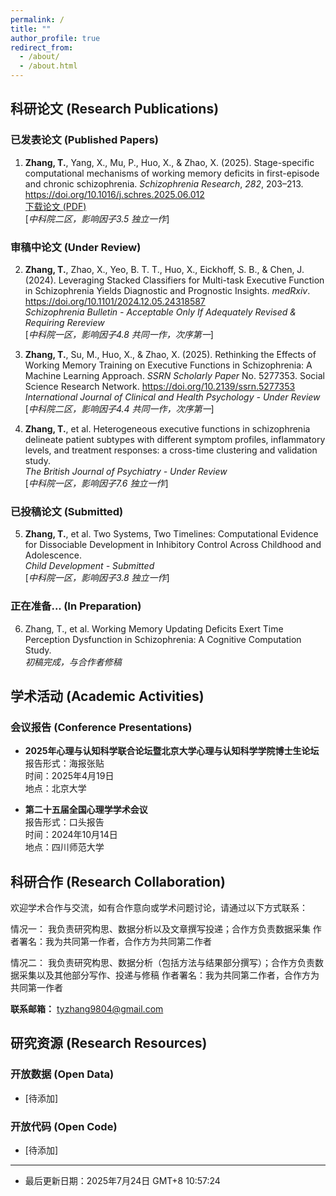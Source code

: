 ```yaml
---
permalink: /
title: ""
author_profile: true
redirect_from: 
  - /about/
  - /about.html
---
```


## 科研论文 (Research Publications)

### 已发表论文 (Published Papers)
1. **Zhang, T.**, Yang, X., Mu, P., Huo, X., & Zhao, X. (2025). Stage-specific computational mechanisms of working memory deficits in first-episode and chronic schizophrenia. *Schizophrenia Research*, *282*, 203–213. https://doi.org/10.1016/j.schres.2025.06.012  
   [下载论文 (PDF)](https://tyzhang98.github.io/zhang/files/paper1.pdf)<br>
   [*中科院二区，影响因子3.5*
   *独立一作*]

### 审稿中论文 (Under Review)
2. **Zhang, T.**, Zhao, X., Yeo, B. T. T., Huo, X., Eickhoff, S. B., & Chen, J. (2024). Leveraging Stacked Classifiers for Multi-task Executive Function in Schizophrenia Yields Diagnostic and Prognostic Insights. *medRxiv*. https://doi.org/10.1101/2024.12.05.24318587  <br>
   *Schizophrenia Bulletin - Acceptable Only If Adequately Revised & Requiring Rereview*<br>
   [*中科院一区，影响因子4.8*
   *共同一作，次序第一*]

3. **Zhang, T.**, Su, M., Huo, X., & Zhao, X. (2025). Rethinking the Effects of Working Memory Training on Executive Functions in Schizophrenia: A Machine Learning Approach. *SSRN Scholarly Paper* No. 5277353. Social Science Research Network. https://doi.org/10.2139/ssrn.5277353<br>
  *International Journal of Clinical and Health Psychology - Under Review*<br>
  [*中科院二区，影响因子4.4*
  *共同一作，次序第一*]

4. **Zhang, T.**, et al. Heterogeneous executive functions in schizophrenia delineate patient subtypes with different symptom profiles, inflammatory levels, and treatment responses: a cross-time clustering and validation study.<br>
  *The British Journal of Psychiatry - Under Review*<br>
  [*中科院一区，影响因子7.6*
  *独立一作*]

### 已投稿论文 (Submitted)
5. **Zhang, T.**, et al. Two Systems, Two Timelines: Computational Evidence for Dissociable Development in Inhibitory Control Across Childhood and Adolescence.<br>
  *Child Development - Submitted*<br>
  [*中科院一区，影响因子3.8*
  *独立一作*]

### 正在准备... (In Preparation)
6. Zhang, T., et al. Working Memory Updating Deficits Exert Time Perception Dysfunction in Schizophrenia: A Cognitive Computation Study.<br>
  *初稿完成，与合作者修稿*


## 学术活动 (Academic Activities)

### 会议报告 (Conference Presentations)
- **2025年心理与认知科学联合论坛暨北京大学心理与认知科学学院博士生论坛**  
  报告形式：海报张贴  
  时间：2025年4月19日  
  地点：北京大学

- **第二十五届全国心理学学术会议**  
  报告形式：口头报告  
  时间：2024年10月14日  
  地点：四川师范大学

## 科研合作 (Research Collaboration)

欢迎学术合作与交流，如有合作意向或学术问题讨论，请通过以下方式联系：

情况一： 我负责研究构思、数据分析以及文章撰写投递；合作方负责数据采集
作者署名：我为共同第一作者，合作方为共同第二作者

情况二： 我负责研究构思、数据分析（包括方法与结果部分撰写）；合作方负责数据采集以及其他部分写作、投递与修稿
作者署名：我为共同第二作者，合作方为共同第一作者

**联系邮箱：** tyzhang9804@gmail.com

## 研究资源 (Research Resources)


### 开放数据 (Open Data)
- [待添加]

### 开放代码 (Open Code)
- [待添加]

---
- 最后更新日期：2025年7月24日 GMT+8 10:57:24